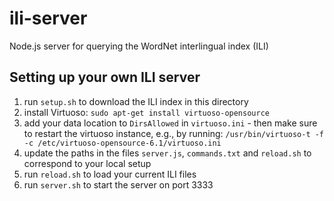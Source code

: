 # ili-server
Node.js server for querying the WordNet interlingual index (ILI)

## Setting up your own ILI server

1. run `setup.sh` to download the ILI index in this directory
2. install Virtuoso: `sudo apt-get install virtuoso-opensource`
3. add your data location to `DirsAllowed` in `virtuoso.ini` - then make sure to restart the virtuoso instance, e.g., by running: `/usr/bin/virtuoso-t -f -c /etc/virtuoso-opensource-6.1/virtuoso.ini`
4. update the paths in the files `server.js`, `commands.txt` and `reload.sh` to correspond to your local setup
5. run `reload.sh` to load your current ILI files
6. run `server.sh` to start the server on port 3333
